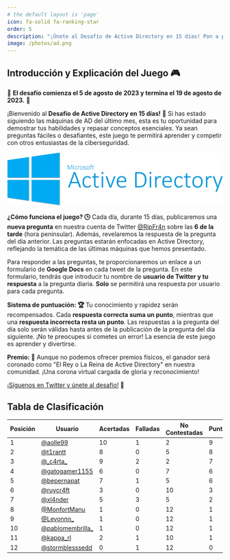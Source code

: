 ```yaml
---
# the default layout is 'page'
icon: fa-solid fa-ranking-star
order: 5
description: "¡Únete al Desafío de Active Directory en 15 días! Pon a prueba tus habilidades y conocimientos en Active Directory con preguntas diarias. ¡Sigue el juego en Twitter y conviértete en el campeón de la comunidad!"
image: /photos/ad.png
---
```


## Introducción y Explicación del Juego 🎮

📣 **El desafío comienza el 5 de agosto de 2023 y termina el 19 de agosto de 2023.** 📣

¡Bienvenido al **Desafío de Active Directory en 15 días!** 🏁 Si has estado siguiendo las máquinas de AD del último mes, esta es tu oportunidad para demostrar tus habilidades y repasar conceptos esenciales. Ya sean preguntas fáciles o desafiantes, este juego te permitirá aprender y competir con otros entusiastas de la ciberseguridad.

![Active Directory Image](/photos/ad.png) 

**¿Cómo funciona el juego? 🕒**
Cada día, durante 15 días, publicaremos una **nueva pregunta** en nuestra cuenta de Twitter [@RipFr4n](https://twitter.com/RipFr4n) sobre las **6 de la tarde** (hora peninsular). Además, revelaremos la respuesta de la pregunta del día anterior. Las preguntas estarán enfocadas en Active Directory, reflejando la temática de las últimas máquinas que hemos presentado.

Para responder a las preguntas, te proporcionaremos un enlace a un formulario de **Google Docs** en cada tweet de la pregunta. En este formulario, tendrás que introducir tu nombre de **usuario de Twitter y tu respuesta** a la pregunta diaria. **Solo** se permitirá una respuesta por usuario para cada pregunta.

**Sistema de puntuación: 🏆**
Tu conocimiento y rapidez serán recompensados. Cada **respuesta correcta suma un punto**, mientras que una **respuesta incorrecta resta un punto**. Las respuestas a la pregunta del día solo serán válidas hasta antes de la publicación de la pregunta del día siguiente. ¡No te preocupes si cometes un error! La esencia de este juego es aprender y divertirse.

**Premio: 👑**
Aunque no podemos ofrecer premios físicos, el ganador será coronado como "El Rey o La Reina de Active Directory" en nuestra comunidad. ¡Una corona virtual cargada de gloria y reconocimiento!

[¡Síguenos en Twitter y únete al desafío!](https://twitter.com/RipFr4n) 🚀

## Tabla de Clasificación

<table style="margin-left:auto;margin-right:auto;">
  <thead>
    <tr>
      <th>Posición</th>
      <th>Usuario</th>
      <th>Acertadas</th>
      <th>Falladas</th>
      <th>No Contestadas</th>
      <th>Puntos</th>
    </tr>
  </thead>
  <tbody>
    <tr>
      <td>1</td>
      <td><a href="https://twitter.com/aolle99">@aolle99</a></td>
      <td>10</td>
      <td>1</td>
      <td>2</td>
      <td>9</td>
    </tr>
    <tr>
      <td>2</td>
      <td><a href="https://twitter.com/t1rantt">@t1rantt</a></td>
      <td>8</td>
      <td>0</td>
      <td>5</td>
      <td>8</td>
    </tr>
    <tr>
      <td>3</td>
      <td><a href="https://twitter.com/_c4rta_">@_c4rta_</a></td>
      <td>9</td>
      <td>2</td>
      <td>2</td>
      <td>7</td>
    </tr>
    <tr>
      <td>4</td>
      <td><a href="https://twitter.com/gatogamer1155">@gatogamer1155</a></td>
      <td>6</td>
      <td>0</td>
      <td>7</td>
      <td>6</td>
    </tr>
    <tr>
      <td>5</td>
      <td><a href="https://twitter.com/bepernapat">@bepernapat</a></td>
      <td>7</td>
      <td>1</td>
      <td>5</td>
      <td>6</td>
    </tr>
    <tr>
      <td>6</td>
      <td><a href="https://twitter.com/ruycr4ft">@ruycr4ft</a></td>
      <td>3</td>
      <td>0</td>
      <td>10</td>
      <td>3</td>
    </tr>
    <tr>
      <td>7</td>
      <td><a href="https://twitter.com/xl4nder">@xl4nder</a></td>
      <td>5</td>
      <td>3</td>
      <td>5</td>
      <td>2</td>
    </tr>
    <tr>
      <td>8</td>
      <td><a href="https://twitter.com/MonfortManu">@MonfortManu</a></td>
      <td>1</td>
      <td>0</td>
      <td>12</td>
      <td>1</td>
    </tr>
    <tr>
      <td>9</td>
      <td><a href="https://twitter.com/Levonnn_">@Levonnn_</a></td>
      <td>1</td>
      <td>0</td>
      <td>12</td>
      <td>1</td>
    </tr>
    <tr>
      <td>10</td>
      <td><a href="https://twitter.com/pablomembrilla_">@pablomembrilla_</a></td>
      <td>1</td>
      <td>0</td>
      <td>12</td>
      <td>1</td>
    </tr>
        <tr>
      <td>11</td>
      <td><a href="https://twitter.com/kappa_rl">@kappa_rl</a></td>
      <td>2</td>
      <td>1</td>
      <td>10</td>
      <td>1</td>
    </tr>
    <tr>
      <td>12</td>
      <td><a href="https://twitter.com/stormblesssedd">@stormblesssedd</a></td>
      <td>0</td>
      <td>1</td>
      <td>12</td>
      <td>0</td>
    </tr>
  </tbody>
</table>


